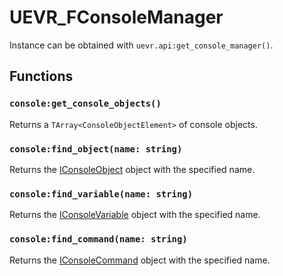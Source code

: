 # UEVR_FConsoleManager

Instance can be obtained with `uevr.api:get_console_manager()`.

## Functions

### `console:get_console_objects()`

Returns a `TArray<ConsoleObjectElement>` of console objects.

### `console:find_object(name: string)`

Returns the [IConsoleObject](IConsoleObject.md) object with the specified name.

### `console:find_variable(name: string)`

Returns the [IConsoleVariable](IConsoleVariable.md) object with the specified name.

### `console:find_command(name: string)`

Returns the [IConsoleCommand](IConsoleCommand.md) object with the specified name.